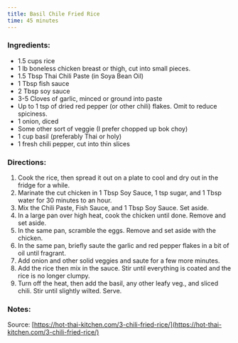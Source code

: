 ```yaml
---
title: Basil Chile Fried Rice
time: 45 minutes
---
```


### Ingredients:

- 1.5 cups rice
- 1 lb boneless chicken breast or thigh, cut into small pieces.
- 1.5 Tbsp Thai Chili Paste (in Soya Bean Oil)
- 1 Tbsp fish sauce
- 2 Tbsp soy sauce
- 3-5 Cloves of garlic, minced or ground into paste
- Up to 1 tsp of dried red pepper (or other chili) flakes. Omit to reduce spiciness.
- 1 onion, diced
- Some other sort of veggie (I prefer chopped up bok choy)
- 1 cup basil (preferably Thai or holy)
- 1 fresh chili pepper, cut into thin slices

### Directions:

1. Cook the rice, then spread it out on a plate to cool and dry out in the fridge for a while.
2. Marinate the cut chicken in 1 Tbsp Soy Sauce, 1 tsp sugar, and 1 Tbsp water for 30 minutes to an hour.
3. Mix the Chili Paste, Fish Sauce, and 1 Tbsp Soy Sauce. Set aside.
4. In a large pan over high heat, cook the chicken until done. Remove and set aside.
5. In the same pan, scramble the eggs. Remove and set aside with the chicken.
6. In the same pan, briefly saute the garlic and red pepper flakes in a bit of oil until fragrant.
7. Add onion and other solid veggies and saute for a few more minutes.
8. Add the rice then mix in the sauce. Stir until everything is coated and the rice is no longer clumpy.
9. Turn off the heat, then add the basil, any other leafy veg., and sliced chili. Stir until slightly wilted. Serve.

### Notes:

Source: [https://hot-thai-kitchen.com/3-chili-fried-rice/](https://hot-thai-kitchen.com/3-chili-fried-rice/)